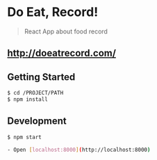 # Do Eat, Record!
> React App about food record

## http://doeatrecord.com/

## Getting Started
```sh
$ cd /PROJECT/PATH
$ npm install 
```

## Development
```sh
$ npm start

- Open [localhost:8000](http://localhost:8000)
``` 
